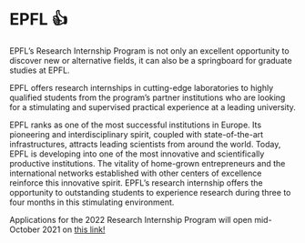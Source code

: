 # EPFL 👍

EPFL’s Research Internship Program is not only an excellent opportunity to discover new or alternative fields, it can also be a springboard for graduate studies at EPFL.

EPFL offers research internships in cutting-edge laboratories to highly qualified students from the program’s partner institutions who are looking for a stimulating and supervised practical experience at a leading university.

EPFL ranks as one of the most successful institutions in Europe. Its pioneering and interdisciplinary spirit, coupled with state-of-the-art infrastructures, attracts leading scientists from around the world. Today, EPFL is developing into one of the most innovative and scientifically productive institutions. The vitality of home-grown entrepreneurs and the international networks established with other centers of excellence reinforce this innovative spirit. EPFL’s research internship offers the opportunity to outstanding students to experience research during three to four months in this stimulating environment.

Applications for the 2022 Research Internship Program will open mid-October 2021 on [this link!](https://www.epfl.ch/education/international/en/coming-to-epfl/research-internships/eligibility-and-application/)


